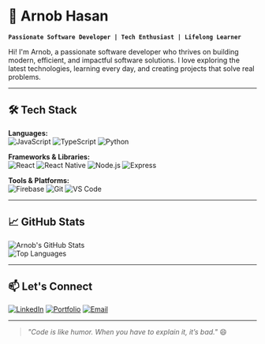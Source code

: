 # 🚀 Arnob Hasan

**`Passionate Software Developer | Tech Enthusiast | Lifelong Learner`**

Hi! I'm Arnob, a passionate software developer who thrives on building modern, efficient, and impactful software solutions. I love exploring the latest technologies, learning every day, and creating projects that solve real problems.

---

## 🛠 Tech Stack

**Languages:**  
![JavaScript](https://img.shields.io/badge/JavaScript-333?logo=javascript&logoColor=F7DF1E)
![TypeScript](https://img.shields.io/badge/TypeScript-333?logo=typescript&logoColor=3178C6)
![Python](https://img.shields.io/badge/Python-333?logo=python&logoColor=3776AB)

**Frameworks & Libraries:**  
![React](https://img.shields.io/badge/React-333?logo=react&logoColor=61DAFB)
![React Native](https://img.shields.io/badge/React%20Native-333?logo=react&logoColor=61DAFB)
![Node.js](https://img.shields.io/badge/Node.js-333?logo=node.js&logoColor=339933)
![Express](https://img.shields.io/badge/Express-333?logo=express&logoColor=fff)

**Tools & Platforms:**  
![Firebase](https://img.shields.io/badge/Firebase-333?logo=firebase&logoColor=FFCA28)
![Git](https://img.shields.io/badge/Git-333?logo=git&logoColor=F05032)
![VS Code](https://img.shields.io/badge/VS%20Code-333?logo=visual-studio-code&logoColor=0078d7)

---

## 📈 GitHub Stats

![Arnob's GitHub Stats](https://github-readme-stats.vercel.app/api?username=arnobhasan&show_icons=true&theme=tokyonight)  
![Top Languages](https://github-readme-stats.vercel.app/api/top-langs/?username=arnobhasan&layout=compact&theme=tokyonight)

---

## 📫 Let's Connect
[![LinkedIn](https://img.shields.io/badge/LinkedIn-0077B5?logo=linkedin&logoColor=white)](https://linkedin.com/in/YOUR-LINK)
[![Portfolio](https://img.shields.io/badge/Portfolio-000?logo=firefox&logoColor=white)](https://YOUR-PORTFOLIO-LINK)
[![Email](https://img.shields.io/badge/Email-000?logo=gmail&logoColor=white)](mailto:YOUR-EMAIL)

---

> _"Code is like humor. When you have to explain it, it’s bad."_ 😄

